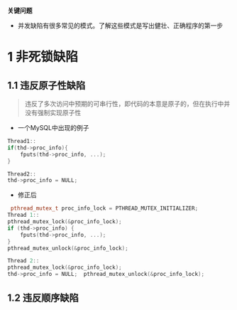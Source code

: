 

**关键问题**

- 并发缺陷有很多常见的模式。了解这些模式是写出健壮、正确程序的第一步


# 1 非死锁缺陷

## 1.1 违反原子性缺陷


>违反了多次访问中预期的可串行性，即代码的本意是原子的，但在执行中并没有强制实现原子性


- 一个MySQL中出现的例子

```c
Thread1::
if(thd->proc_info){
	fputs(thd->proc_info, ...);
}

Thread2::
thd->proc_info = NULL;
```

- 修正后
```cpp
 pthread_mutex_t proc_info_lock = PTHREAD_MUTEX_INITIALIZER; 
Thread 1:: 
pthread_mutex_lock(&proc_info_lock); 
if (thd->proc_info) { 
	fputs(thd->proc_info, ...); 
} 
pthread_mutex_unlock(&proc_info_lock);  

Thread 2:: 
pthread_mutex_lock(&proc_info_lock); 
thd->proc_info = NULL;  pthread_mutex_unlock(&proc_info_lock);

```

## 1.2 违反顺序缺陷



